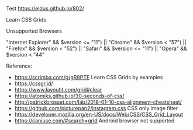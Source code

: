 Test https://eldus.github.io/802/

Learn CSS Grids

Unsupported Browsers

"Internet Explorer" && $version <= "11") || "Chrome" && $version < "57") || "Firefox" && $version < "52") || "Safari" && $version <= "11") || "Opera" && $version < "44"

Reference:
* https://scrimba.com/g/gR8PTE Learn CSS Grids by examples
* https://cssgr.id/
* https://www.layoutit.com/grid#clear
* https://atomiks.github.io/30-seconds-of-css/
* http://patrickbrosset.com/lab/2018-01-10-css-alignment-cheatsheet/
* https://github.com/picturepan2/instagram.css CSS only image filter
* https://developer.mozilla.org/en-US/docs/Web/CSS/CSS_Grid_Layout 
* https://caniuse.com/#search=grid Android browser not supported
